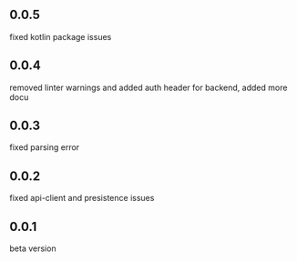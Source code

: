 ## 0.0.5
fixed kotlin package issues

## 0.0.4
removed linter warnings and added auth header for backend, added more docu

## 0.0.3
fixed parsing error

## 0.0.2
fixed api-client and presistence issues

## 0.0.1
beta version
